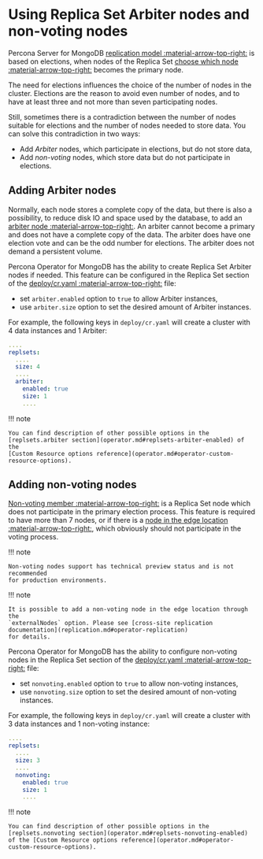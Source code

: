 # Using Replica Set Arbiter nodes and non-voting nodes

Percona Server for MongoDB [replication model :material-arrow-top-right:](https://www.percona.com/blog/2018/05/17/mongodb-replica-set-transport-encryption-part-1/)
is based on elections, when nodes of the Replica Set [choose which node :material-arrow-top-right:](https://docs.mongodb.com/manual/core/replica-set-elections/#replica-set-elections)
becomes the primary node.

The need for elections influences the choice of the number of nodes in the cluster.
Elections are the reason to avoid even number of nodes, and to have at least
three and not more than seven participating nodes.

Still, sometimes there is a contradiction between the number of nodes suitable for
elections and the number of nodes needed to store data. You can solve this
contradiction in two ways:

* Add *Arbiter* nodes, which participate in elections, but do not store data,
* Add *non-voting* nodes, which store data but do not participate in elections.

## Adding Arbiter nodes

Normally, each node stores a complete copy of the data,
but there is also a possibility, to reduce disk IO and space used by the
database, to add an [arbiter node :material-arrow-top-right:](https://docs.mongodb.com/manual/core/replica-set-arbiter/).
An arbiter cannot become a primary and does not have a complete copy of the
data. The arbiter does have one election vote and can be the odd number for
elections. The arbiter does not demand a persistent volume.

Percona Operator for MongoDB has the ability to create Replica Set Arbiter nodes
if needed. This feature can be configured in the Replica Set section of the
[deploy/cr.yaml :material-arrow-top-right:](https://github.com/percona/percona-server-mongodb-operator/blob/main/deploy/cr.yaml)
file:

* set `arbiter.enabled` option to `true` to allow Arbiter instances,
* use `arbiter.size` option to set the desired amount of Arbiter instances.

For example, the following keys in `deploy/cr.yaml` will create a cluster
with 4 data instances and 1 Arbiter:

```yaml
....
replsets:
  ....
  size: 4
  ....
  arbiter:
    enabled: true
    size: 1
    ....
```

!!! note

    You can find description of other possible options in the
    [replsets.arbiter section](operator.md#replsets-arbiter-enabled) of the
    [Custom Resource options reference](operator.md#operator-custom-resource-options).

## Adding non-voting nodes

[Non-voting member :material-arrow-top-right:](https://docs.mongodb.com/manual/tutorial/configure-a-non-voting-replica-set-member/)
is a Replica Set node which does not participate in the primary election
process. This feature is required to have more than 7 nodes, or if there is a
[node in the edge location :material-arrow-top-right:](https://en.wikipedia.org/wiki/Edge_computing), which
obviously should not participate in the voting process.

!!! note

    Non-voting nodes support has technical preview status and is not recommended
    for production environments.

!!! note

    It is possible to add a non-voting node in the edge location through the
    `externalNodes` option. Please see [cross-site replication documentation](replication.md#operator-replication)
    for details.

Percona Operator for MongoDB has the ability to configure non-voting nodes in
the Replica Set section of the [deploy/cr.yaml :material-arrow-top-right:](https://github.com/percona/percona-server-mongodb-operator/blob/main/deploy/cr.yaml)
file:

* set `nonvoting.enabled` option to `true` to allow non-voting instances,
* use `nonvoting.size` option to set the desired amount of non-voting instances.

For example, the following keys in `deploy/cr.yaml` will create a cluster with
3 data instances and 1 non-voting instance:

```yaml
....
replsets:
  ....
  size: 3
  ....
  nonvoting:
    enabled: true
    size: 1
    ....
```

!!! note

    You can find description of other possible options in the [replsets.nonvoting section](operator.md#replsets-nonvoting-enabled)
    of the [Custom Resource options reference](operator.md#operator-custom-resource-options).
